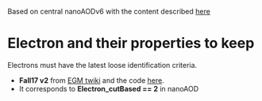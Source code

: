Based on central nanoAODv6 with the content described [here](https://cms-nanoaod-integration.web.cern.ch/integration/master-102X/data101X_doc.html)
# Electron and their properties to keep
Electrons must have the latest loose identification criteria.
+ **Fall17 v2** from [EGM twiki](https://twiki.cern.ch/twiki/bin/view/CMS/CutBasedElectronIdentificationRun2#Cut_Based_Electron_ID_for_Run_2) and the code [here](https://github.com/cms-egamma/ggAnalysis/blob/102X-egpos2019/ggNtuplizer/plugins/ggNtuplizer_electrons.cc#L630-L655). 
+ It corresponds to **Electron_cutBased == 2** in nanoAOD
